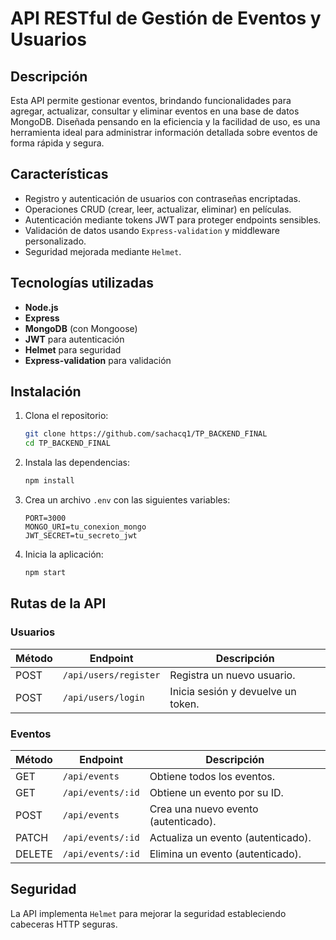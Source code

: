 # API RESTful de Gestión de Eventos y Usuarios

## Descripción

Esta API permite gestionar eventos, brindando funcionalidades para agregar, actualizar, consultar y eliminar eventos en una base de datos MongoDB. Diseñada pensando en la eficiencia y la facilidad de uso, es una herramienta ideal para administrar información detallada sobre eventos de forma rápida y segura.

 

## Características

- Registro y autenticación de usuarios con contraseñas encriptadas.
- Operaciones CRUD (crear, leer, actualizar, eliminar) en películas.
- Autenticación mediante tokens JWT para proteger endpoints sensibles.
- Validación de datos usando `Express-validation` y middleware personalizado.
- Seguridad mejorada mediante `Helmet`.

## Tecnologías utilizadas

- **Node.js**
- **Express**
- **MongoDB** (con Mongoose)
- **JWT** para autenticación
- **Helmet** para seguridad
- **Express-validation** para validación

## Instalación

1. Clona el repositorio:

   ```bash
   git clone https://github.com/sachacq1/TP_BACKEND_FINAL
   cd TP_BACKEND_FINAL
   ```

2. Instala las dependencias:

   ```bash
   npm install
   ```

3. Crea un archivo `.env` con las siguientes variables:

   ```env
   PORT=3000
   MONGO_URI=tu_conexion_mongo
   JWT_SECRET=tu_secreto_jwt
   ```

4. Inicia la aplicación:

   ```bash
   npm start
   ```

## Rutas de la API

### Usuarios

| Método | Endpoint          | Descripción                       |
|--------|-------------------|-----------------------------------|
| POST   | `/api/users/register` | Registra un nuevo usuario.       |
| POST   | `/api/users/login`    | Inicia sesión y devuelve un token.|

### Eventos

| Método | Endpoint          | Descripción                          |
|--------|-------------------|--------------------------------------|
| GET    | `/api/events`        | Obtiene todos los eventos.         |
| GET    | `/api/events/:id`    | Obtiene un evento por su ID.      |
| POST   | `/api/events`        | Crea una nuevo evento (autenticado).|
| PATCH  | `/api/events/:id`    | Actualiza un evento (autenticado).|
| DELETE | `/api/events/:id`    | Elimina un evento (autenticado).  |


## Seguridad

La API implementa `Helmet` para mejorar la seguridad estableciendo cabeceras HTTP seguras.